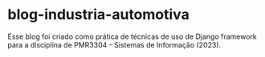 # blog-industria-automotiva

Esse blog foi criado como prática de técnicas de uso de Django framework para a disciplina de PMR3304 - Sistemas de Informação (2023).
